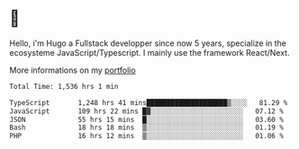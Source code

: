 # 👋 

Hello, i'm Hugo a Fullstack developper since now 5 years, specialize in the ecosysteme JavaScript/Typescript. I mainly use the framework React/Next.

More informations on my [portfolio](https://hcampos.fr)

<!--START_SECTION:waka-->

```txt
Total Time: 1,536 hrs 1 min

TypeScript       1,248 hrs 41 mins████████████████████▒░░░░   81.29 %
JavaScript       109 hrs 22 mins █▓░░░░░░░░░░░░░░░░░░░░░░░   07.12 %
JSON             55 hrs 15 mins  █░░░░░░░░░░░░░░░░░░░░░░░░   03.60 %
Bash             18 hrs 18 mins  ▒░░░░░░░░░░░░░░░░░░░░░░░░   01.19 %
PHP              16 hrs 12 mins  ▒░░░░░░░░░░░░░░░░░░░░░░░░   01.06 %
```

<!--END_SECTION:waka-->
